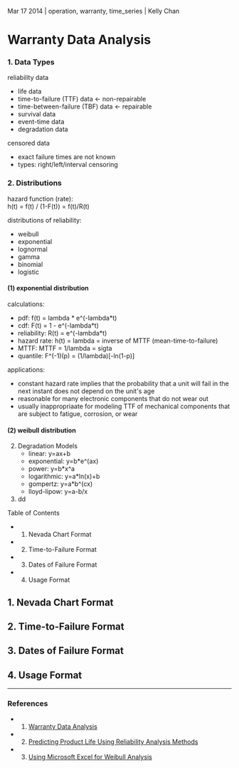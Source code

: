 Mar 17 2014 | operation, warranty, time_series | Kelly Chan
# Warranty Data Analysis

### 1. Data Types

reliability data
- life data
- time-to-failure (TTF) data <- non-repairable
- time-between-failure (TBF) data <- repairable
- survival data
- event-time data
- degradation data

censored data
- exact failure times are not known
- types: right/left/interval censoring

### 2. Distributions

hazard function (rate):  
h(t) = f(t) / (1-F(t)) = f(t)/R(t)

distributions of reliability:
- weibull
- exponential
- lognormal
- gamma
- binomial
- logistic

#### (1) exponential distribution

calculations:
- pdf: f(t) = lambda * e^(-lambda*t)
- cdf: F(t) = 1 - e^(-lambda*t)
- reliability: R(t) = e^(-lambda*t)
- hazard rate: h(t) = lambda = inverse of MTTF (mean-time-to-failure)
- MTTF: MTTF = 1/lambda = sigta
- quantile: F^(-1)(p) = (1/lambda)[-ln(1-p)]

applications:
- constant hazard rate implies that the probability that a unit will fail in the next instant does not depend on the unit's age
- reasonable for many electronic components that do not wear out
- usually inappropriaate for modeling TTF of mechanical components that are subject to fatigue, corrosion, or wear


#### (2) weibull distribution

    
2. Degradation Models
    - linear: y=ax+b
    - exponential: y=b*e^(ax)
    - power: y=b*x^a
    - logarithmic: y=a*ln(x)+b
    - gompertz: y=a*b^(cx)
    - lloyd-lipow: y=a-b/x
3. dd




Table of Contents
- 1. Nevada Chart Format
- 2. Time-to-Failure Format
- 3. Dates of Failure Format
- 4. Usage Format

## 1. Nevada Chart Format
## 2. Time-to-Failure Format
## 3. Dates of Failure Format
## 4. Usage Format

---
### References
- 1. [Warranty Data Analysis](http://reliawiki.org/index.php/Warranty_Data_Analysis)
- 2. [Predicting Product Life Using Reliability Analysis Methods](http://www.slideshare.net/ASQwebinars/predicting-product-life-using-reliability-analysis-methods)
- 3. [Using Microsoft Excel for Weibull Analysis](http://www.qualitydigest.com/magazine/1999/jan/article/using-microsoft-excel-weibull-analysis.html)
